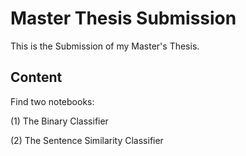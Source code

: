 # Master Thesis Submission

This is the Submission of my Master's Thesis. 

## Content

Find two notebooks:

(1) The Binary Classifier

(2) The Sentence Similarity Classifier
